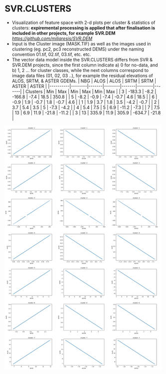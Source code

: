 # SVR.CLUSTERS
* Visualization of feature space with 2-d plots per cluster &amp; statistics of clusters: **expiremental processing is applied that after finalisation is included in other projects, for example SVR.DEM** _https://github.com/miliaresis/SVR.DEM_
* Input is the Cluster image (MASK.TIF) as well as the images used in clustering (eg. pc2, pc3 reconstructed DEMS) under the naming convention 01.tif, 02.tif, 03.tif, etc. etc.
* The vector data model inside the SVR.CLUSTERS differs from SVR & SVR.DEM projects, since the first column indicate a) 0 for no-data, and b) 1, 2 ... for cluster classes, while the next columns correspond to image data files (01, 02, 03 ..), for example the residual elevations of ALOS, SRTM, & ASTER GDEMs.
| NBG      | ALOS   | ALOS  | SRTM   | SRTM  | ASTER  | ASTER |
|----------|--------|-------|--------|-------|--------|-------|
| Clusters | Min    | Max   | Min    | Max   | Min    | Max   |
| 3        | -183.3 | -8.2  | -166.8 | -7.4  | 18.5   | 350.8 |
| 5        | -8.2   | -0.9  | -7.4   | -0.7  | 4.6    | 18.5  |
| 6        | -0.9   | 1.9   | -0.7   | 1.8   | -0.7   | 4.6   |
| 1        | 1.9    | 3.7   | 1.8    | 3.5   | -4.2   | -0.7  |
| 2        | 3.7    | 5.4   | 3.5    | 5     | -7.3   | -4.2  |
| 4        | 5.4    | 7.5   | 5      | 6.9   | -11.2  | -7.3  |
| 7        | 7.5    | 13    | 6.9    | 11.9  | -21.8  | -11.2 |
| 3        | 13     | 335.9 | 11.9   | 305.9 | -634.7 | -21.8 |

![Example of output images](https://github.com/miliaresis/SVR.CLUSTERS/blob/master/mapping.png)
